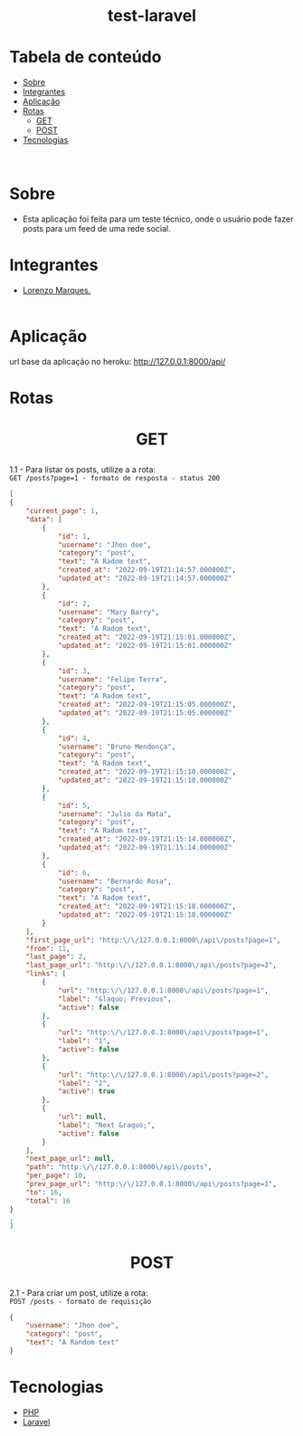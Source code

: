 <h1 align="center">test-laravel</h1>

# Tabela de conteúdo

<!--ts-->
 - [Sobre](#Sobre)
 - [Integrantes](#Integrantes)
 - [Aplicação](#Aplicação)
 - [Rotas](#Rotas)
    - [GET](#GET)
    - [POST](#POST)
 - [Tecnologias](#Tecnologias)  
<!--te-->

<br>

# Sobre

- Esta aplicação foi feita para um teste técnico, onde o usuário pode fazer posts para um feed de uma rede social.
  <br>

# Integrantes

- <a href="https://github.com/LorenzoMarques">Lorenzo Marques.</a> <br>
  <br>

# Aplicação

url base da aplicação no heroku: http://127.0.0.1:8000/api/

# Rotas

# <p align="center">GET</p>

1.1 - Para listar os posts, utilize a a rota: <br>
`GET /posts?page=1 - formato de resposta - status 200`

```json
[
{
	"current_page": 1,
	"data": [
		{
			"id": 1,
			"username": "Jhon doe",
			"category": "post",
			"text": "A Radom text",
			"created_at": "2022-09-19T21:14:57.000000Z",
			"updated_at": "2022-09-19T21:14:57.000000Z"
		},
		{
			"id": 2,
			"username": "Mary Barry",
			"category": "post",
			"text": "A Radom text",
			"created_at": "2022-09-19T21:15:01.000000Z",
			"updated_at": "2022-09-19T21:15:01.000000Z"
		},
		{
			"id": 3,
			"username": "Felipe Terra",
			"category": "post",
			"text": "A Radom text",
			"created_at": "2022-09-19T21:15:05.000000Z",
			"updated_at": "2022-09-19T21:15:05.000000Z"
		},
		{
			"id": 4,
			"username": "Bruno Mendonça",
			"category": "post",
			"text": "A Radom text",
			"created_at": "2022-09-19T21:15:10.000000Z",
			"updated_at": "2022-09-19T21:15:10.000000Z"
		},
		{
			"id": 5,
			"username": "Julio da Mata",
			"category": "post",
			"text": "A Radom text",
			"created_at": "2022-09-19T21:15:14.000000Z",
			"updated_at": "2022-09-19T21:15:14.000000Z"
		},
		{
			"id": 6,
			"username": "Bernardo Rosa",
			"category": "post",
			"text": "A Radom text",
			"created_at": "2022-09-19T21:15:18.000000Z",
			"updated_at": "2022-09-19T21:15:18.000000Z"
		}
	],
	"first_page_url": "http:\/\/127.0.0.1:8000\/api\/posts?page=1",
	"from": 11,
	"last_page": 2,
	"last_page_url": "http:\/\/127.0.0.1:8000\/api\/posts?page=2",
	"links": [
		{
			"url": "http:\/\/127.0.0.1:8000\/api\/posts?page=1",
			"label": "&laquo; Previous",
			"active": false
		},
		{
			"url": "http:\/\/127.0.0.1:8000\/api\/posts?page=1",
			"label": "1",
			"active": false
		},
		{
			"url": "http:\/\/127.0.0.1:8000\/api\/posts?page=2",
			"label": "2",
			"active": true
		},
		{
			"url": null,
			"label": "Next &raquo;",
			"active": false
		}
	],
	"next_page_url": null,
	"path": "http:\/\/127.0.0.1:8000\/api\/posts",
	"per_page": 10,
	"prev_page_url": "http:\/\/127.0.0.1:8000\/api\/posts?page=1",
	"to": 16,
	"total": 16
}
,
]
```

# <p align="center">POST</p>

2.1 - Para criar um post, utilize a rota:<br>
`POST /posts - formato de requisição`

```json
{	
	"username": "Jhon doe",
	"category": "post",
	"text": "A Random text"
}
```



# Tecnologias

- <a href="https://www.php.net/">PHP</a>
- <a href="https://laravel.com/">Laravel</a>
